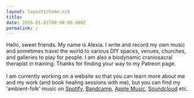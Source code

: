 ```yaml
---
layout: layouts/home.njk
title: 
date: 2016-01-01T00:00:00.000Z
permalink: /
---
```

Hello, sweet friends. My name is Alexia. I write and record my own music and sometimes travel the world to various DIY spaces, venues, churches, and galleries to play for people. I am also a biodynamic craniosacral therapist in training. Thanks for finding your way to my Patreon page.\
\
I am currently working on a website so that you can learn more about me and my work (and book healing sessions with me), but you can find my 'ambient-folk' music on [Spotify](https://open.spotify.com/artist/08SD2vwQpHuHq8IiTM180I), [Bandcamp](https://alexiaavina.bandcamp.com/), [Apple Music](https://music.apple.com/ca/artist/alexia-avina/1338781702), [Soundcloud](https://soundcloud.com/alexiaavina) etc.

  <i data-feather="circle"></i>